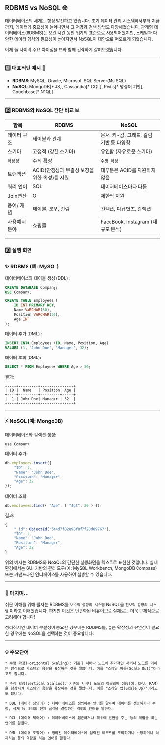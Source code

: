 ## RDBMS vs NoSQL 🌐

데이터베이스의 세계는 항상 발전하고 있습니다. 초기 데이터 관리 시스템에서부터 지금까지, 데이터의 중요성이 늘어나면서 그 저장과 검색 방법도 다양해졌습니다. 관계형 데이터베이스(RDBMS)는 오랜 시간 동안 업계의 표준으로 사용되어왔지만, 스케일과 다양한 데이터 형식의 필요성이 높아지면서 NoSQL이 대안으로 떠오르게 되었습니다.

이제 둘 사이의 주요 차이점을 표와 함께 간략하게 살펴보겠습니다.

---

### 1️⃣ 대표적인 예시 📖

- **RDBMS**: MySQL, Oracle, Microsoft SQL Server(Ms SQL)
- **NoSQL**: MongoDB[* JS], Cassandra[* CQL], Redis[* 명령어 기반], Couchbase[* N1QL]

---

### 2️⃣ RDBMS와 NoSQL 간단 비교 📊

| 항목   | RDBMS     | NoSQL     |
|-------|--------|--------|
| 데이터 구조    | 테이블과 관계   | 문서, 키-값, 그래프, 컬럼 기반 등 다양함  |
| 스키마     | 고정적 (강한 스키마) | 유연함 (자유로운 스키마)     |
| `확장성`     | 수직 확장       | `수평 확장`      |
| 트랜잭션   | ACID(안정성과 무결성 보장을 위한 속성)를 지원   | 대부분은 ACID를 지원하지 않음   |
| 쿼리 언어        | SQL        | 데이터베이스마다 다름     |
| Join연산  | O  | 제한적 지원 |
| 용어/ 개념 | 테이블, 로우, 컬럼 | 컬렉션, 다큐먼츠, 컬렉션 |
| 사용예시 분야  | 쇼핑몰   | FaceBook, Instagram (대규모 분석)   |

---

### 3️⃣ 실행 화면

### ✨ RDBMS (예: MySQL)

데이터베이스와 테이블 생성 (DDL) :
```sql
CREATE DATABASE Company;
USE Company;

CREATE TABLE Employees (
    ID INT PRIMARY KEY,
    Name VARCHAR(50),
    Position VARCHAR(50),
    Age INT
);
```

데이터 추가 (DML) :
```sql
INSERT INTO Employees (ID, Name, Position, Age)
VALUES (1, 'John Doe', 'Manager', 32);
```

데이터 조회 (DML):
```sql
SELECT * FROM Employees WHERE Age > 30;
```

결과:
```
+----+---------+---------+-----+
| ID |  Name   | Position| Age |
+----+---------+---------+-----+
|  1 | John Doe| Manager | 32  |
+----+---------+---------+-----+
```

---

### ⚡️ NoSQL (예: MongoDB)

데이터베이스와 컬렉션 생성:
```javascript
use Company
```

데이터 추가:
```javascript
db.employees.insert({
    "ID": 1,
    "Name": "John Doe",
    "Position": "Manager",
    "Age": 32
});
```

데이터 조회:
```javascript
db.employees.find({ "Age": { "$gt": 30 } });
```

결과:
```javascript
{
    "_id": ObjectId("5f4d7f82e98f8f7f28d89767"),
    "ID": 1,
    "Name": "John Doe",
    "Position": "Manager",
    "Age": 32
}
```

위의 예시는 RDBMS와 NoSQL의 간단한 실행화면을 텍스트로 표현한 것입니다. 실제 환경에서는 GUI 기반의 관리 도구(예: MySQL Workbench, MongoDB Compass) 또는 커맨드라인 인터페이스를 사용하여 실행할 수 있습니다.

---

### 🌈 마치며... 

쉬운 이해를 위해 필자는 RDBMS를 `보수적 성향의 시스템` NoSQL을 `진보적 성향의 시스템` 이라고 이해했습니다.
하지만 이것은 단편화된 비유이므로 실제로는 더욱 구체적으로 고려해야 합니다!

정리하자면 데이터 무결성이 중요한 경우에는 RDBMS를, 높은 확장성과 유연성이 필요한 경우에는 NoSQL을 선택하는 것이 중요합니다.

---
### 💡 주요단어
```
* 수평 확장(Horizontal Scaling): 기존의 서버나 노드에 추가적인 서버나 노드를 더하는 방식으로 시스템의 용량을 확장하는 것을 말합니다. 이를 "스케일 아웃(Scale Out)"이라고도 합니다.

* 수직 확장(Vertical Scaling): 기존의 서버나 노드의 하드웨어 성능(예: CPU, RAM)을 향상시켜 시스템의 용량을 확장하는 것을 말합니다. 이를 "스케일 업(Scale Up)"이라고도 합니다.

* DDL (데이터 정의어) : 데이터베이스를 정의하는 언어를 말하며 데이터를 생성하거나 수정, 삭제 등 데터의 전체 골격을 결정하는 역할의 언어를 말한다.

* DCL (데이터 제어어) : 데이터베이스에 접근하거나 객ㅔ에 권한을 주는 등의 역할을 하는 언어를 말한다.

* DML (데이터 조작어) : 정의된 데이터베이스에 입력된 레코드를 조회하거나 수정하거나 삭제하는 등의 역할을 하는 언어를 말한다.
```